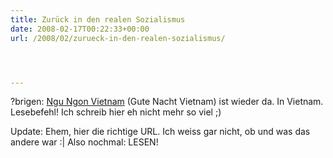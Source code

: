 ```yaml
---
title: Zurück in den realen Sozialismus
date: 2008-02-17T00:22:33+00:00
url: /2008/02/zurueck-in-den-realen-sozialismus/




---
```

?brigen: [Ngu Ngon Vietnam][1] (Gute Nacht Vietnam) ist wieder da. In Vietnam. Lesebefehl! Ich schreib hier eh nicht mehr so viel ;)

Update: Ehem, hier die richtige <span class="caps">URL</span>. Ich weiss gar nicht, ob und was das andere war :| Also nochmal: <span class="caps">LESEN</span>!

 [1]: http://blog.frogier.com/
